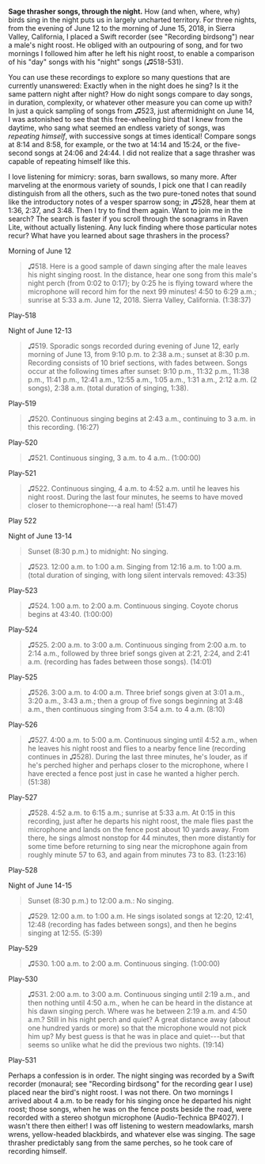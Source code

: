 **Sage thrasher songs, through the night.** How (and when, where, why) birds sing in the night puts us in largely uncharted territory. For three nights, from the evening of June 12 to the morning of June 15, 2018, in Sierra Valley, California, I placed a Swift recorder (see "Recording birdsong") near a male's night roost. He obliged with an outpouring of song, and for two mornings I followed him after he left his night roost, to enable a comparison of his "day" songs with his "night" songs (♫518-531).

You can use these recordings to explore so many questions that are currently unanswered: Exactly when in the night does he sing? Is it the same pattern night after night? How do night songs compare to day songs, in duration, complexity, or whatever other measure you can come up with? In just a quick sampling of songs from ♫523, just aftermidnight on June 14, I was astonished to see that this free-wheeling bird that I knew from the daytime, who sang what seemed an endless variety of songs, was *repeating himself*, with successive songs at times identical! Compare songs at 8:14 and 8:58, for example, or the two at 14:14 and 15:24, or the five-second songs at 24:06 and 24:44. I did not realize that a sage thrasher was capable of repeating himself like this.

I love listening for mimicry: soras, barn swallows, so many more. After marveling at the enormous variety of sounds, I pick one that I can readily distinguish from all the others, such as the two pure-toned notes that sound like the introductory notes of a vesper sparrow song; in ♫528, hear them at 1:36, 2:37, and 3:48. Then I try to find them again. Want to join me in the search? The search is faster if you scroll through the sonagrams in Raven Lite, without actually listening. Any luck finding where those particular notes recur? What have you learned about sage thrashers in the process?

Morning of June 12

>♫518. Here is a good sample of dawn singing after the male leaves his night singing roost. In the distance, hear one song from this male's night perch (from 0:02 to 0:17); by 0:25 he is flying toward where the microphone will record him for the next 99 minutes! 4:50 to 6:29 a.m.; sunrise at 5:33 a.m. June 12, 2018. Sierra Valley, California. (1:38:37)

Play-518

Night of June 12-13

>♫519. Sporadic songs recorded during evening of June 12, early morning of June 13, from 9:10 p.m. to 2:38 a.m.; sunset at 8:30 p.m. Recording consists of 10 brief sections, with fades between. Songs occur at the following times after sunset: 9:10 p.m., 11:32 p.m., 11:38 p.m., 11:41 p.m., 12:41 a.m., 12:55 a.m., 1:05 a.m., 1:31 a.m., 2:12 a.m. (2 songs), 2:38 a.m. (total duration of singing, 1:38).

Play-519

>♫520. Continuous singing begins at 2:43 a.m., continuing to 3 a.m. in this recording. (16:27)

Play-520

>♫521. Continuous singing, 3 a.m. to 4 a.m.. (1:00:00)

Play-521

>♫522. Continuous singing, 4 a.m. to 4:52 a.m. until he leaves his night roost. During the last four minutes, he seems to have moved closer to themicrophone---a real ham! (51:47)

Play 522

Night of June 13-14

>Sunset (8:30 p.m.) to midnight: No singing.

>♫523. 12:00 a.m. to 1:00 a.m. Singing from 12:16 a.m. to 1:00 a.m. (total duration of singing, with long silent intervals removed: 43:35)

Play-523

>♫524. 1:00 a.m. to 2:00 a.m. Continuous singing. Coyote chorus begins at 43:40. (1:00:00)

Play-524

>♫525. 2:00 a.m. to 3:00 a.m. Continuous singing from 2:00 a.m. to 2:14 a.m., followed by three brief songs given at 2:21, 2:24, and 2:41 a.m. (recording has fades between those songs). (14:01)

Play-525

>♫526. 3:00 a.m. to 4:00 a.m. Three brief songs given at 3:01 a.m., 3:20 a.m., 3:43 a.m.; then a group of five songs beginning at 3:48 a.m., then continuous singing from 3:54 a.m. to 4 a.m. (8:10)

Play-526

>♫527. 4:00 a.m. to 5:00 a.m. Continuous singing until 4:52 a.m., when he leaves his night roost and flies to a nearby fence line (recording continues in ♫528). During the last three minutes, he's louder, as if he's perched higher and perhaps closer to the microphone, where I have erected a fence post just in case he wanted a higher perch. (51:38)

Play-527

>♫528. 4:52 a.m. to 6:15 a.m.; sunrise at 5:33 a.m. At 0:15 in this recording, just after he departs his night roost, the male flies past the microphone and lands on the fence post about 10 yards away. From there, he sings almost nonstop for 44 minutes, then more distantly for some time before returning to sing near the microphone again from roughly minute 57 to 63, and again from minutes 73 to 83. (1:23:16)

Play-528

Night of June 14-15

>Sunset (8:30 p.m.) to 12:00 a.m.: No singing.

>♫529. 12:00 a.m. to 1:00 a.m. He sings isolated songs at 12:20, 12:41, 12:48 (recording has fades between songs), and then he begins singing at 12:55. (5:39)

Play-529

>♫530. 1:00 a.m. to 2:00 a.m. Continuous singing. (1:00:00)

Play-530

>♫531. 2:00 a.m. to 3:00 a.m. Continuous singing until 2:19 a.m., and then nothing until 4:50 a.m., when he can be heard in the distance at his dawn singing perch. Where was he between 2:19 a.m. and 4:50 a.m.? Still in his night perch and quiet? A great distance away (about one hundred yards or more) so that the microphone would not pick him up? My best guess is that he was in place and quiet---but that seems so unlike what he did the previous two nights. (19:14)

Play-531

Perhaps a confession is in order. The night singing was recorded by a
Swift recorder (monaural; see "Recording birdsong" for the recording
gear I use) placed near the bird's night roost. I was not there. On two
mornings I arrived about 4 a.m. to be ready for his singing once he
departed his night roost; those songs, when he was on the fence posts
beside the road, were recorded with a stereo shotgun microphone
(Audio-Technica BP4027). I wasn't there then either! I was off listening
to western meadowlarks, marsh wrens, yellow-headed blackbirds, and
whatever else was singing. The sage thrasher predictably sang from the
same perches, so he took care of recording himself.
